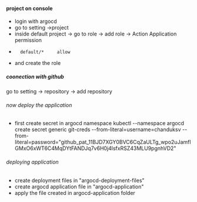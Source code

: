 
####  project on console
- login with argocd
- go to setting ->project
- inside default project -> go to role -> add role ->
Action Application     permission
*       default/*     allow

- and create the role


##### coonection with github
go to setting -> repository -> add repository

###### now deploy the application

- first create secret in argocd namespace
kubectl --namespace argocd create secret generic git-creds --from-literal=username=chanduksv --from-literal=password="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"



###### deploying application

- create deployment files in "argocd-deployment-files"
- create argocd application file in "argocd-application"
- apply the file created in argocd-application folder